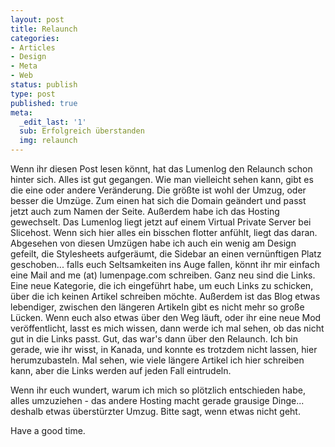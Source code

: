 ```yaml
---
layout: post
title: Relaunch
categories:
- Articles
- Design
- Meta
- Web
status: publish
type: post
published: true
meta:
  _edit_last: '1'
  sub: Erfolgreich überstanden
  img: relaunch
---
```

Wenn ihr diesen Post lesen könnt, hat das Lumenlog den Relaunch schon hinter sich. Alles ist gut gegangen. Wie man vielleicht sehen kann, gibt es die eine oder andere Veränderung. Die größte ist wohl der Umzug, oder besser die Umzüge. Zum einen hat sich die Domain geändert und passt jetzt auch zum Namen der Seite. Außerdem habe ich das Hosting gewechselt. Das Lumenlog liegt jetzt auf einem Virtual Private Server bei Slicehost. Wenn sich hier alles ein bisschen flotter anfühlt, liegt das daran.
Abgesehen von diesen Umzügen habe ich auch ein wenig am Design gefeilt, die Stylesheets aufgeräumt, die Sidebar an einen vernünftigen Platz geschoben... falls euch Seltsamkeiten ins Auge fallen, könnt ihr mir einfach eine Mail and me (at) lumenpage.com schreiben.
Ganz neu sind die Links. Eine neue Kategorie, die ich eingeführt habe, um euch Links zu schicken, über die ich keinen Artikel schreiben möchte. Außerdem ist das Blog etwas lebendiger, zwischen den längeren Artikeln gibt es nicht mehr so große Lücken.
Wenn euch also etwas über den Weg läuft, oder ihr eine neue Mod veröffentlicht, lasst es mich wissen, dann werde ich mal sehen, ob das nicht gut in die Links passt.
Gut, das war's dann über den Relaunch. Ich bin gerade, wie ihr wisst, in Kanada, und konnte es trotzdem nicht lassen, hier herumzubasteln. Mal sehen, wie viele längere Artikel ich hier schreiben kann, aber die Links werden auf jeden Fall eintrudeln.

Wenn ihr euch wundert, warum ich mich so plötzlich entschieden habe, alles umzuziehen - das andere Hosting macht gerade grausige Dinge... deshalb etwas überstürzter Umzug. Bitte sagt, wenn etwas nicht geht.

Have a good time.
